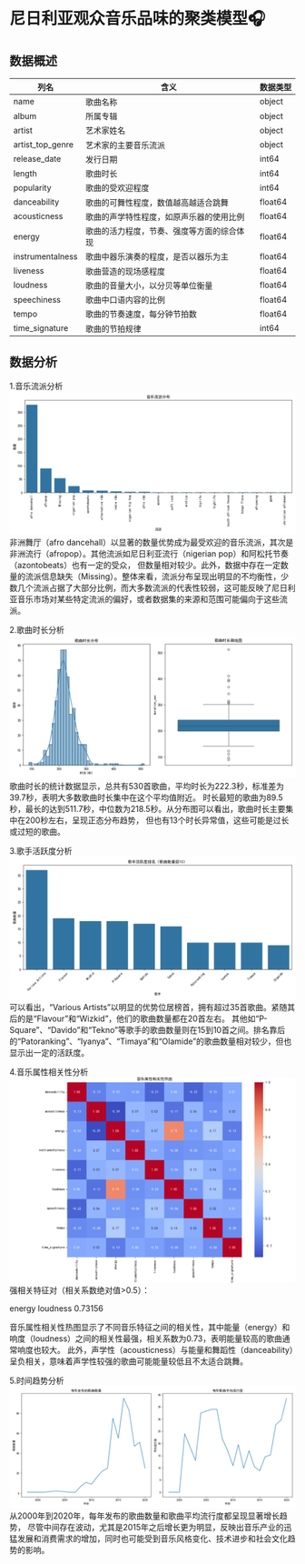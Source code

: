 # 尼日利亚观众音乐品味的聚类模型🎧
## 数据概述
| 列名 | 含义                | 数据类型 |
| --- |-------------------| --- |
| name | 歌曲名称              | object |
| album | 所属专辑              | object |
| artist | 艺术家姓名             | object |
| artist_top_genre | 艺术家的主要音乐流派        | object |
| release_date | 发行日期              | int64 |
| length | 歌曲时长              | int64 |
| popularity | 歌曲的受欢迎程度          | int64 |
| danceability | 歌曲的可舞性程度，数值越高越适合跳舞 | float64 |
| acousticness | 歌曲的声学特性程度，如原声乐器的使用比例 | float64 |
| energy | 歌曲的活力程度，节奏、强度等方面的综合体现 | float64 |
| instrumentalness | 歌曲中器乐演奏的程度，是否以器乐为主 | float64 |
| liveness | 歌曲营造的现场感程度        | float64 |
| loudness | 歌曲的音量大小，以分贝等单位衡量  | float64 |
| speechiness | 歌曲中口语内容的比例        | float64 |
| tempo | 歌曲的节奏速度，每分钟节拍数    | float64 |
| time_signature | 歌曲的节拍规律 | int64 |

## 数据分析
1.音乐流派分析
![音乐流派分析](流派分析.png)
非洲舞厅（afro dancehall）以显著的数量优势成为最受欢迎的音乐流派，其次是非洲流行（afropop）。其他流派如尼日利亚流行（nigerian pop）和阿松托节奏（azontobeats）也有一定的受众，
但数量相对较少。此外，数据中存在一定数量的流派信息缺失（Missing）。整体来看，流派分布呈现出明显的不均衡性，少数几个流派占据了大部分比例，而大多数流派的代表性较弱，这可能反映了尼日利亚音乐市场对某些特定流派的偏好，或者数据集的来源和范围可能偏向于这些流派。

2.歌曲时长分析
![音乐时长分析](时长分析.png)
歌曲时长的统计数据显示，总共有530首歌曲，平均时长为222.3秒，标准差为39.7秒，表明大多数歌曲时长集中在这个平均值附近。
时长最短的歌曲为89.5秒，最长的达到511.7秒，中位数为218.5秒。从分布图可以看出，歌曲时长主要集中在200秒左右，呈现正态分布趋势，
但也有13个时长异常值，这些可能是过长或过短的歌曲。

3.歌手活跃度分析
![歌手活跃度分析](活跃度分析.png)
可以看出，“Various Artists”以明显的优势位居榜首，拥有超过35首歌曲。紧随其后的是“Flavour”和“Wizkid”，他们的歌曲数量都在20首左右。
其他如“P-Square”、“Davido”和“Tekno”等歌手的歌曲数量则在15到10首之间。排名靠后的“Patoranking”、“Iyanya”、“Timaya”和“Olamide”的歌曲数量相对较少，但也显示出一定的活跃度。

4.音乐属性相关性分析
![音乐属性相关性分析](相关系数热力图.png)
强相关特征对（相关系数绝对值>0.5）：

energy    loudness    0.73156

音乐属性相关性热图显示了不同音乐特征之间的相关性，其中能量（energy）和响度（loudness）之间的相关性最强，相关系数为0.73，表明能量较高的歌曲通常响度也较大。
此外，声学性（acousticness）与能量和舞蹈性（danceability）呈负相关，意味着声学性较强的歌曲可能能量较低且不太适合跳舞。

5.时间趋势分析
![时间趋势分析](时间趋势分析.png)
从2000年到2020年，每年发布的歌曲数量和歌曲平均流行度都呈现显著增长趋势，
尽管中间存在波动，尤其是2015年之后增长更为明显，反映出音乐产业的迅猛发展和消费需求的增加，同时也可能受到音乐风格变化、技术进步和社会文化趋势的影响。